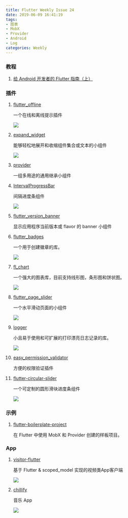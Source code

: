 ```yaml
---
title: Flutter Weekly Issue 24
date: 2019-06-09 16:41:19
tags:
- 图表
- MobX
- Provider
- Android
- Log
categories: Weekly
---
```


### 教程

1. [给 Android 开发者的 Flutter 指南（上）](https://mp.weixin.qq.com/s/nMXehH-qYVj-luP6xyOsoA)

### 插件

1. [flutter_offline](https://github.com/jogboms/flutter_offline)

	一个在线和离线提示插件

    ![](https://i.loli.net/2019/06/09/5cfc89846170c61522.gif)

1. [expand_widget](https://github.com/jesusrp98/expand_widget)

	能够轻松地展开和收缩组件集合或文本的小组件

    ![](https://i.loli.net/2019/06/09/5cfcbd8400c7517947.png)

1. [provider](https://github.com/rrousselGit/provider)

	一组多用途的通用继承小组件

1. [IntervalProgressBar](https://github.com/stefanJi/IntervalProgressBar)

	间隔进度条组件

    ![](https://i.loli.net/2019/06/09/5cfcc089bf47f58906.png)

1. [flutter_version_banner](https://github.com/Vanethos/flutter_version_banner)

	显示应用程序当前版本或 flavor 的 banner 小组件

1. [flutter_badges](https://github.com/yadaniyil/flutter_badges)

	一个用于创建徽章的库。

    ![](https://i.loli.net/2019/06/09/5cfcc78fdbc6792656.png)

1. [fl_chart](https://github.com/imaNNeoFighT/fl_chart)

	一个强大的图表库，目前支持线形图，条形图和饼状图。

    ![](https://i.loli.net/2019/06/09/5cfcc62ecef4e86791.png)

1. [flutter_page_slider](https://github.com/julvo/flutter_page_slider)

	一个水平滑动页面的小组件

    ![](https://i.loli.net/2019/06/09/5cfcc6bf7730989587.gif)

1. [logger](https://github.com/leisim/logger)

	小且易于使用和可扩展的打印漂亮日志记录的库。

    ![](https://i.loli.net/2019/06/09/5cfcc78fdbc6792656.png)

1. [easy_permission_validator](https://github.com/ajviera/easy_permission_validator)

	方便的权限验证插件
	
1. [flutter-circular-slider](https://github.com/davidanaya/flutter-circular-slider)

	一个可定制的圆形滑块进度条组件

	![](https://i.loli.net/2019/06/09/5cfce63bdae8a24335.gif)

### 示例

1. [flutter-boilerplate-project](https://github.com/zubairehman/flutter-boilerplate-project)

	在 Flutter 中使用 MobX 和 Provider 创建的样板项目。

### App

1. [visitor-flutter](https://github.com/songxiaoliang/visitor-flutter)

	基于 Flutter & scoped_model 实现的视频类App客户端

    ![](https://i.loli.net/2019/06/09/5cfc6deaad5e860129.png)

1. [chillify](https://github.com/KarimElghamry/chillify)

	音乐 App

    ![](https://i.loli.net/2019/06/09/5cfcc1bd0473198071.png)